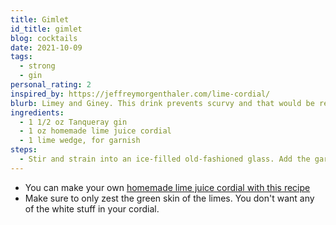 ```yaml
---
title: Gimlet
id_title: gimlet
blog: cocktails
date: 2021-10-09
tags:
  - strong
  - gin
personal_rating: 2
inspired_by: https://jeffreymorgenthaler.com/lime-cordial/
blurb: Limey and Giney. This drink prevents scurvy and that would be relevant information for you if you were a sailor 100+ years ago.
ingredients:
  - 1 1/2 oz Tanqueray gin
  - 1 oz homemade lime juice cordial
  - 1 lime wedge, for garnish
steps:
  - Stir and strain into an ice-filled old-fashioned glass. Add the garnish.
---
```

- You can make your own [homemade lime juice cordial with this recipe](https://jeffreymorgenthaler.com/lime-cordial/)
- Make sure to only zest the green skin of the limes. You don't want any of the white stuff in your cordial.
